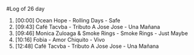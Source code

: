 #Log of 26 day

1. [00:00] Ocean Hope - Rolling Days - Safe
1. [09:43] Café Tacvba - Tributo A Jose Jose - Una Mañana
1. [09:46] Monica Zuloaga & Smoke Rings - Smoke Rings - Just Maybe
1. [10:16] Fobia - Amor Chiquito - Vivo
1. [12:48] Café Tacvba - Tributo A Jose Jose - Una Mañana
